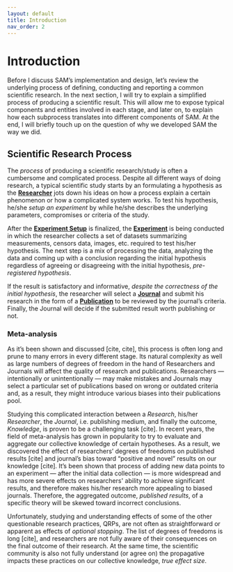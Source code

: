 ```yaml
---
layout: default
title: Introduction
nav_order: 2
---
```


# Introduction

Before I discuss SAM’s implementation and design, let’s review the underlying process of defining, conducting and reporting a common scientific research. In the next section, I will try to explain a simplified process of producing a scientific result. This will allow me to expose typical components and entities involved in each stage, and later on, to explain how each subprocess translates into different components of SAM. At the end, I will briefly touch up on the question of why we developed SAM the way we did.

## Scientific Research Process

The *process* of producing a scientific research/study is often a cumbersome and complicated process. Despite all different ways of doing research, a typical scientific study starts by an formulating a hypothesis as the [**Researcher**](Components.md#researcher) jots down his ideas on how a process explain a certain phenomenon or how a complicated system works. To test his hypothesis, he/she *setup an experiment* by while he/she describes the underlying parameters, compromises or criteria of the study.

After the [**Experiment Setup**](Components.md#experiment-setup) is finalized, the [**Experiment**](Components.md#experiment) is being conducted in which the researcher collects a set of datasets summarizing measurements, censors data, images, etc. required to test his/her hypothesis. The next step is a mix of processing the data, analyzing the data and coming up with a conclusion regarding the initial hypothesis regardless of agreeing or disagreeing with the initial hypothesis, *pre-registered hypothesis*.

If the result is satisfactory and informative, *despite the correctness of the initial hypothesis*, the researcher will select a [**Journal**](Components.md#journal) and submit his research in the form of a [**Publication**](Components.md#submission) to be reviewed by the journal’s criteria. Finally, the Journal will decide if the submitted result worth publishing or not. 

### Meta-analysis

As it’s been shown and discussed [cite, cite], this process is often long and prune to many errors in every different stage. Its natural complexity as well as large numbers of degrees of freedom in the hand of Researchers and Journals will affect the quality of research and publications. Researchers — intentionally or unintentionally — may make mistakes and Journals may select a particular set of publications based on wrong or outdated criteria and, as a result, they might introduce various biases into their publications pool. 

Studying this complicated interaction between a *Research*, his/her *Researcher*, the *Journal*, i.e. publishing medium, and finally the outcome, *Knowledge*, is proven to be a challenging task [cite]. In recent years, the field of meta-analysis has grown in popularity to try to evaluate and aggregate our collective knowledge of certain hypotheses. As a result, we discovered the effect of researchers’ degrees of freedoms on published results [cite] and journal’s bias toward “positive and novel” results on our knowledge [cite]. It’s been shown that process of adding new data points to an experiment — after the initial data collection — is more widespread and has more severe effects on researchers' ability to achieve significant results, and therefore makes his/her research more appealing to biased journals. Therefore, the aggregated outcome, *published results*, of a specific theory will be skewed toward incorrect conclusions. 

Unfortunately, studying and understanding effects of some of the other questionable research practices, QRPs, are not often as straightforward or apparent as effects of *optional stopping*. The list of degrees of freedoms is long [cite], and researchers are not fully aware of their consequences on the final outcome of their research. At the same time, the scientific community is also not fully understand (or agree on) the propagative impacts these practices on our collective knowledge, *true effect size*.